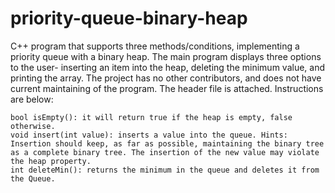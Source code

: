 # priority-queue-binary-heap
C++ program that supports three methods/conditions, implementing a priority queue with a binary heap. The main program displays three options to the user- inserting an item into the heap, deleting the minimum value, and printing the array. The project has no other contributors, and does not have current maintaining of the program. The header file is attached. Instructions are below: 

```
bool isEmpty(): it will return true if the heap is empty, false otherwise.
void insert(int value): inserts a value into the queue. Hints: Insertion should keep, as far as possible, maintaining the binary tree as a complete binary tree. The insertion of the new value may violate the heap property.
int deleteMin(): returns the minimum in the queue and deletes it from the Queue. 
```
